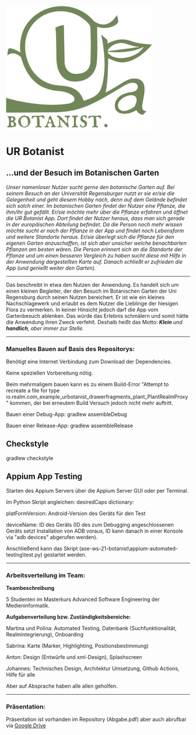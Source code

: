 <img src="Botanist_Logo_g.svg" width="400"></img>
# UR Botanist 
## ...und der Besuch im Botanischen Garten

_Unser namenloser Nutzer sucht gerne den botanische Garten auf. Bei seinem Besuch an der Universität Regensburger nutzt er sie er/sie die Gelegenheit und geht diesem Hobby nach, denn auf dem Gelände befindet sich solch einer. Im botanischen Garten findet der Nutzer eine Pflanze, die ihm/ihr gut gefällt. Er/sie möchte mehr über die Pflanze erfahren und öffnet die UR Botanist App. Dort findet der Nutzer heraus, dass man sich gerade in der europäischen Abteilung befindet. Da die Person noch mehr wissen möchte sucht er nach der Pflanze in der App und findet noch Lebensform und weitere Standorte heraus. Er/sie überlegt sich die Pflanze für den eigenen Garten anzuschaffen, ist sich aber unsicher welche benachbarten Pflanzen am besten wären. Die Person erinnert sich an die Standorte der Pflanze und um einen besseren Vergleich zu haben sucht diese mit Hilfe in der Anwendung dargestellten Karte auf. Danach schließt er zufrieden die App (und genießt weiter den Garten)._

---

Das beschreibt in etwa den Nutzen der Anwendung. Es handelt sich um einen kleinen Begleiter, der den Besuch im Botanischen Garten der Uni Regensburg durch seinen Nutzen bereichert. Er ist wie ein kleines Nachschlagewerk und erlaubt es dem Nutzer die Lieblinge der hiesigen Flora zu vermerken. In keiner Hinsicht jedoch darf die App vom Gartenbesuch ablenken. Das würde das Erlebnis schmälern und somit hätte die Anwendung ihren Zweck verfehlt. Deshalb heißt das Motto: _**Klein** und **handlich**, aber immer zur Stelle._

---

### Manuelles Bauen auf Basis des Repositorys:
Benötigt eine Internet Verbindung zum Download der Dependencies.

Keine speziellen Vorbereitung nötig.

Beim mehrmaligem bauen kann es zu einem Build-Error "Attempt to recreate a file for type io.realm.com_example_urbotanist_drawerfragments_plant_PlantRealmProxy" kommen, der bei erneutem Build Versuch jedoch nicht mehr auftritt.

Bauen einer Debug-App:
gradlew assembleDebug

Bauen einer Release-App:
gradlew assembleRelease

## Checkstyle

gradlew checkstyle

## Appium App Testing

Starten des Appium Servers über die Appium Server GUI oder per Terminal.

Im Python Skript angleichen: 
desiredCaps dictionary:

platFormVersion: Android-Version des Geräts für den Test

deviceName: ID des Geräts (ID des zum Debugging angeschlossenen Geräts setzt Installation von ADB voraus, ID kann danach in einer Konsole via "adb devices" abgerufen werden).

Anschließend kann das Skript (ase-ws-21-botanist\appium-automated-testing\test.py) gestartet werden.

---

### Arbeitsverteilung im Team:
**Teambeschreibung**

5 Studenten im Masterkurs Advanced Software Engineering der Medieninformatik.

**Aufgabenverteilung bzw. Zuständigkeitsbereiche:**

Martina und Polina: Automated Testing, Datenbank (Suchfunktionalität, Realmintegrierung), Onboarding

Sabrina: Karte (Marker, Highlighting, Positionsbestimmung)

Anton: Design (Entwürfe und xml-Design), Splashscreen

Johannes: Technisches Design, Architektur Umsetzung, Github Actions, Hilfe für alle


Aber auf Absprache haben alle allen geholfen.

---

### Präsentation:
Präsentation ist vorhanden im Repository (Abgabe.pdf) aber auch abrufbar via [Google Drive](https://docs.google.com/presentation/d/1FlrGP2ja3n8a7TT8CpVYKOb3AYZfddrrHgxYqkkTwV8/edit?usp=sharing)

